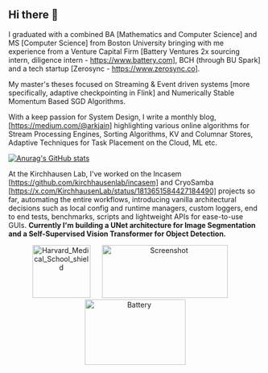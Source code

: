 ## Hi there 👋

I graduated with a combined BA [Mathematics and Computer Science] and MS [Computer Science] from Boston University bringing with me experience from a Venture Capital Firm [Battery Ventures 2x sourcing intern, diligence intern - https://www.battery.com], BCH (through BU Spark] and a tech startup [Zerosync - https://www.zerosync.co]. 

My master's theses focused on Streaming & Event driven systems [more specifically, adaptive checkpointing in Flink] and Numerically Stable Momentum Based SGD Algorithms. 

With a keep passion for System Design, I write a monthly blog, [https://medium.com/@arkjain] highlighting various online algorithms for Stream Processing Engines, Sorting Algorithms, KV and Columnar Stores, Adaptive Techniques for Task Placement on the Cloud, ML etc.

[![Anurag's GitHub stats](https://github-readme-stats.vercel.app/api?username=ArkashJ&show_icons=false&theme=radical&hide_rank=true)](https://github.com/anuraghazra/github-readme-stats)

At the Kirchhausen Lab, I've worked on the Incasem [https://github.com/kirchhausenlab/incasem] and CryoSamba [https://x.com/KirchhausenLab/status/1813651584427184490] projects so far, automating the entire workflows, introducing vanilla architectural decisions such as local config and runtime managers, custom loggers, end to end tests, benchmarks, scripts and lightweight APIs for ease-to-use GUIs.
**Currently I'm building a UNet architecture for Image Segmentation and a Self-Supervised Vision Transformer for Object Detection.**

<p align="center">
  <img src="https://github.com/user-attachments/assets/a4da3109-59e9-45f1-bcdc-7fa9772562d4" alt="Harvard_Medical_School_shield" width="115" height="105" style="margin-right: 20px;">
  <img src="https://github.com/user-attachments/assets/67dd2b24-e5e2-40c7-b995-295077d7daa9" alt="Screenshot" width="250" height="105" style="margin-right: 20px;">
  <img src="https://github.com/user-attachments/assets/83b29b3b-855e-4ae6-8435-d20969862b24" alt="Battery" width="200" height="130">
</p>
